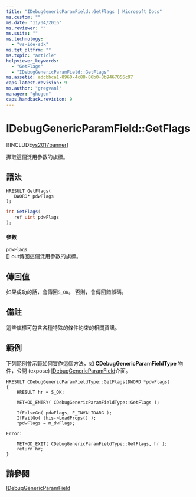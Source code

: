 ```yaml
---
title: "IDebugGenericParamField::GetFlags | Microsoft Docs"
ms.custom: ""
ms.date: "11/04/2016"
ms.reviewer: ""
ms.suite: ""
ms.technology: 
  - "vs-ide-sdk"
ms.tgt_pltfrm: ""
ms.topic: "article"
helpviewer_keywords: 
  - "GetFlags"
  - "IDebugGenericParamField::GetFlags"
ms.assetid: adcbbca1-8960-4c88-86b0-8b9467056c97
caps.latest.revision: 9
ms.author: "gregvanl"
manager: "ghogen"
caps.handback.revision: 9
---
```

# IDebugGenericParamField::GetFlags
[!INCLUDE[vs2017banner](../../../code-quality/includes/vs2017banner.md)]

擷取這個泛用參數的旗標。  
  
## 語法  
  
```cpp#  
HRESULT GetFlags(  
   DWORD* pdwFlags  
);  
```  
  
```c#  
int GetFlags(  
   ref uint pdwFlags  
);  
```  
  
#### 參數  
 `pdwFlags`  
 \[\] out傳回這個泛用參數的旗標。  
  
## 傳回值  
 如果成功的話，會傳回`S_OK`。 否則，會傳回錯誤碼。  
  
## 備註  
 這些旗標可包含各種特殊的條件約束的相關資訊。  
  
## 範例  
 下列範例會示範如何實作這個方法，如 **CDebugGenericParamFieldType** 物件，公開 \(expose\) [IDebugGenericParamField](../../../extensibility/debugger/reference/idebuggenericparamfield.md)介面。  
  
```cpp#  
HRESULT CDebugGenericParamFieldType::GetFlags(DWORD *pdwFlags)  
{  
    HRESULT hr = S_OK;  
  
    METHOD_ENTRY( CDebugGenericParamFieldType::GetFlags );  
  
    IfFalseGo( pdwFlags, E_INVALIDARG );  
    IfFailGo( this->LoadProps() );  
    *pdwFlags = m_dwFlags;  
  
Error:  
  
    METHOD_EXIT( CDebugGenericParamFieldType::GetFlags, hr );  
    return hr;  
}  
```  
  
## 請參閱  
 [IDebugGenericParamField](../../../extensibility/debugger/reference/idebuggenericparamfield.md)